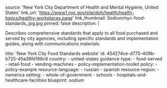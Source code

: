 source: 'New York City Department of Health and Mental Hygiene, United States'
link_url: 'https://www1.nyc.gov/site/doh/health/health-topics/healthy-workplaces.page'
link_thumbnail: Sodium/nyc-food-standards_jpg.jpg
pinned: false
description: |
  <p>Describes comprehensive standards that apply to all food purchased and served by city agencies, including specific standards and implementation guides, along with communications materials.
  </p>
title: 'New York City Food Standards website'
id: 454274ce-d775-409b-b725-45a36fd198c6
country:
  - united-states
guidance-type:
  - food-served
  - retail-food
  - vending-machines
  - policy-implementation-toolkit
policy:
  - policy-example
resource-language:
  - russian
  - spanish
resource-region:
  - namerica
setting:
  - whole-of-government
  - schools
  - hospitals-and-healthcare-facilities
blueprint: sodium
